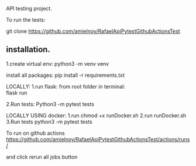 API testing project.

To run the tests:

git clone https://github.com/amielnoy/RafaelApiPytestGithubActionsTest 

## installation.
1.create virtual env:
python3 -m venv venv

install all packages:
pip install -r requirements.txt


LOCALLY:
1.run flask:
from root folder in terminal:  
flask run

2.Run tests:
Python3 -m pytest tests

LOCALLY USING docker:
1.run chmod +x runDocker.sh
2.run runDocker.sh 
3.Run tests
python3 -m pytest tests

To run on github actions 
https://github.com/amielnoy/RafaelApiPytestGithubActionsTest/actions/runs/

and click rerun all jobs button
